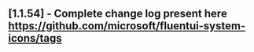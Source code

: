 ## [1.1.54] - Complete change log present here https://github.com/microsoft/fluentui-system-icons/tags